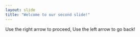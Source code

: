```yaml
---
layout: slide
title: "Welcome to our second slide!"
---
```

Use the right arrow to proceed,
Use the left arrow to go back!

